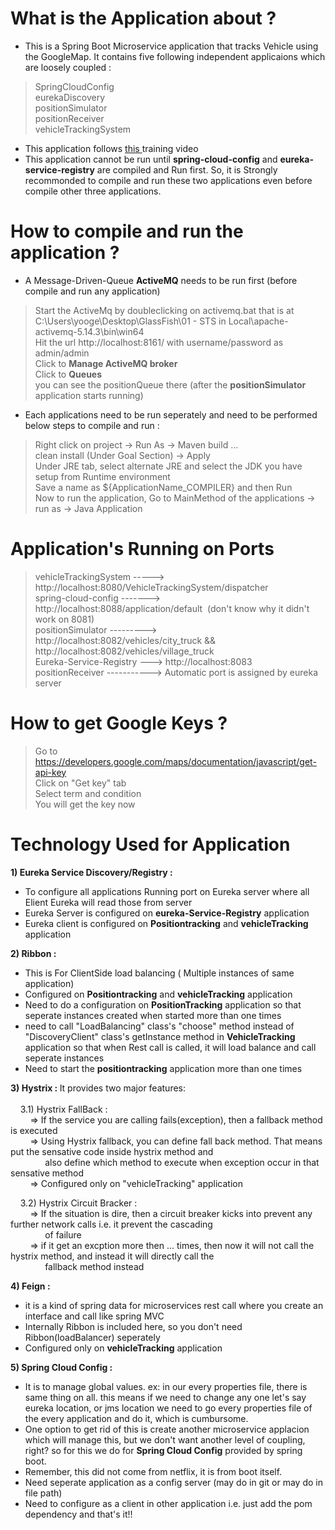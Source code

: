 # What is the Application about ? </br>
- This is a Spring Boot Microservice application that tracks Vehicle using the GoogleMap. It contains five following independent applicaions which are loosely coupled : </br>
> SpringCloudConfig</br>
> eurekaDiscovery </br>
> positionSimulator </br>
> positionReceiver </br>
> vehicleTrackingSystem </br>

- This application follows <a href= "https://www.virtualpairprogrammers.com/training-courses/Spring-Boot-Microservices-training.html">this </a> training video
- This application cannot be run until <strong>spring-cloud-config</strong> and <strong>eureka-service-registry</strong> are compiled and Run first. So, it is Strongly recommonded to compile and run these two applications even before compile other three applications. </br>

# How to compile and run the application ?
- A Message-Driven-Queue <b>ActiveMQ</b> needs to be run first (before compile and run any application)
> Start the ActiveMq by doubleclicking on activemq.bat that is at C:\Users\yooge\Desktop\GlassFish\01 - STS in Local\apache-activemq-5.14.3\bin\win64 </br>
> Hit the url http://localhost:8161/ with username/password as admin/admin </br>
> Click to <b>Manage ActiveMQ broker</b> </br>
> Click to <b>Queues</b> </br>
> you can see the positionQueue there (after the <b>positionSimulator</b> application starts running) </br>

- Each applications need to be run seperately and need to be performed below steps to compile and run : </br>
> Right click on project -> Run As -> Maven build ... </br>
> clean install (Under Goal Section) -> Apply </br>
> Under JRE tab, select alternate JRE and select the JDK you have setup from Runtime environment </br>
> Save a name as ${ApplicationName_COMPILER} and then Run </br>
> Now to run the application, Go to MainMethod of the applications -> run as -> Java Application </br>

# Application's Running on Ports
> vehicleTrackingSystem -----> http://localhost:8080/VehicleTrackingSystem/dispatcher </br>
> spring-cloud-config -------> http://localhost:8088/application/default  &nbsp;(don't know why it didn't work on 8081)</br>
> positionSimulator ---------> http://localhost:8082/vehicles/city_truck && http://localhost:8082/vehicles/village_truck</br>
> Eureka-Service-Registry ---> http://localhost:8083 </br>
> positionReceiver -----------> Automatic port is assigned by eureka server </br>

# How to get Google Keys ? </br>
> Go to https://developers.google.com/maps/documentation/javascript/get-api-key </br>
> Click on "Get key" tab </br>
> Select term and condition </br>
> You will get the key now </br>

# Technology Used for Application</br>
<strong>1) Eureka Service Discovery/Registry :</strong>
- To configure all applications Running port on Eureka server where all Elient Eureka will read those from server </br>
- Eureka Server is configured on <b>eureka-Service-Registry</b> application</br>
- Eureka client is configured on <b>Positiontracking</b> and <b>vehicleTracking</b> application</br>

<strong>2) Ribbon :</strong>
- This is For ClientSide load balancing ( Multiple instances of same application) </br>
- Configured on <b>Positiontracking</b> and <b>vehicleTracking</b> application</br>
- Need to do a configuration on <b>PositionTracking</b> application so that seperate instances created when started more than one times</br>
- need to call "LoadBalancing" class's  "choose"  method instead of "DiscoveryClient" class's getInstance method in
<b>VehicleTracking</b> application so that when Rest call is called, it will load balance and call seperate instances </br>
- Need to start the <b>positiontracking</b> application more than one times </br>

<b>3) Hystrix : </b> It provides two major features: </br> </br>
&nbsp;&nbsp;&nbsp;&nbsp;3.1) Hystrix FallBack : </br>
&nbsp;&nbsp;&nbsp;&nbsp;&nbsp;&nbsp;&nbsp;&nbsp;=> If the service you are calling fails(exception), then a fallback method is executed </br>
&nbsp;&nbsp;&nbsp;&nbsp;&nbsp;&nbsp;&nbsp;&nbsp;=> Using Hystrix fallback, you can define fall back method. That means put the sensative code inside hystrix method and</br>
&nbsp;&nbsp;&nbsp;&nbsp;&nbsp;&nbsp;&nbsp;&nbsp;&nbsp;&nbsp;&nbsp;&nbsp;&nbsp;&nbsp;also define which method to execute when exception occur in that sensative method </br>
&nbsp;&nbsp;&nbsp;&nbsp;&nbsp;&nbsp;&nbsp;&nbsp;=> Configured only on "vehicleTracking" application
&nbsp;&nbsp;&nbsp;&nbsp; </br>

&nbsp;&nbsp;&nbsp;&nbsp;3.2) Hystrix Circuit Bracker : </br>
&nbsp;&nbsp;&nbsp;&nbsp;&nbsp;&nbsp;&nbsp;&nbsp;=> If the situation is dire, then a circuit breaker kicks into prevent any further network calls i.e. it prevent the cascading 
</br>
&nbsp;&nbsp;&nbsp;&nbsp;&nbsp;&nbsp;&nbsp;&nbsp;&nbsp;&nbsp;&nbsp;&nbsp;&nbsp;&nbsp;of failure </br>
&nbsp;&nbsp;&nbsp;&nbsp;&nbsp;&nbsp;&nbsp;&nbsp;=> if it get an excption more then ... times, then now it will not call the hystrix method, and instead it will directly call the </br>
&nbsp;&nbsp;&nbsp;&nbsp;&nbsp;&nbsp;&nbsp;&nbsp;&nbsp;&nbsp;&nbsp;&nbsp;&nbsp;&nbsp;fallback method instead </br>

<strong>4) Feign :</strong> </br>
- it is a kind of spring data for microservices rest call where you create an interface and call like spring MVC </br>
- Internally Ribbon is included here, so you don't need Ribbon(loadBalancer) seperately </br>
- Configured only on <b>vehicleTracking</b> application  </br>

<strong>5) Spring Cloud Config :</strong> </br>
- It is to manage global values. ex: in our every properties file, there is same thing on all. this means if we need to change any one let's  say eureka location, or jms location we need to go every properties file of the every application and do it, which is cumbursome.
- One option to get rid of this is create another microservice applacion which will manage this, but we don't want another level of coupling, right? so for this we do for <b>Spring Cloud Config</b> provided by spring boot. </br>
- Remember, this did not come from netflix, it is from boot itself. </br>
- Need seperate application as a config server (may do in git or may do in file path) </br>
- Need to configure as a client in other application i.e. just add the pom dependency and that's it!!
